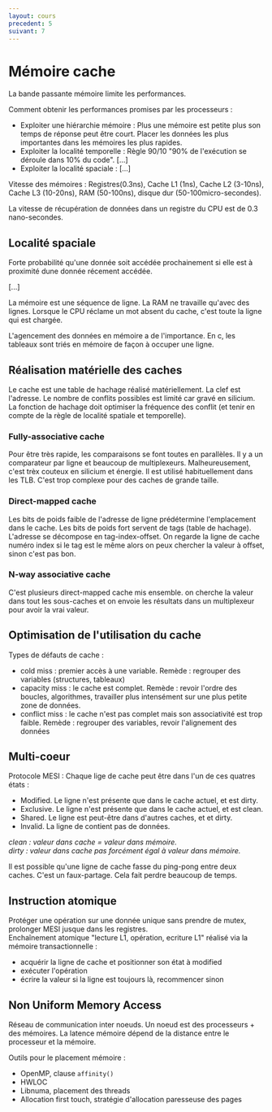 ```yaml
---
layout: cours
precedent: 5
suivant: 7
---
```


# Mémoire cache

La bande passante mémoire limite les performances.

Comment obtenir les performances promises par les processeurs :  
- Exploiter une hiérarchie mémoire : Plus une mémoire est petite plus son temps de réponse peut être court. Placer les données les plus importantes dans les mémoires les plus rapides.
- Exploiter la localité temporelle : Règle 90/10 "90% de l'exécution se déroule dans 10% du code". [...]
- Exploiter la localité spaciale : [...]

Vitesse des mémoires : Registres(0.3ns), Cache L1 (1ns), Cache L2 (3-10ns), Cache L3 (10-20ns), RAM (50-100ns), disque dur (50-100micro-secondes).

La vitesse de récupération de données dans un registre du CPU est de 0.3 nano-secondes.

## Localité spaciale

Forte probabilité qu'une donnée soit accédée prochainement si elle est à proximité dune donnée récement accédée.

[...]

La mémoire est une séquence de ligne. La RAM ne travaille qu'avec des lignes. Lorsque le CPU réclame un mot absent du cache, c'est toute la ligne qui est chargée.

L'agencement des données en mémoire a de l'importance. En c, les tableaux sont triés en mémoire de façon à occuper une ligne.

## Réalisation matérielle des caches

Le cache est une table de hachage réalisé matériellement. La clef est l'adresse. Le nombre de conflits possibles est limité car gravé en silicium. La fonction de hachage doit optimiser la fréquence des conflit (et tenir en compte de la règle de localité spatiale et temporelle).

### Fully-associative cache

Pour être très rapide, les comparaisons se font toutes en parallèles. Il y a un comparateur par ligne et beaucoup de multiplexeurs. Malheureusement, c'est trèx couteux en silicium et énergie. Il est utilisé habituellement dans les TLB. C'est trop complexe pour des caches de grande taille.

### Direct-mapped cache

Les bits de poids faible de l'adresse de ligne prédétermine l'emplacement dans le cache. Les bits de poids fort servent de tags (table de hachage). L'adresse se décompose en tag-index-offset. On regarde la ligne de cache numéro index si le tag est le même alors on peux chercher la valeur à offset, sinon c'est pas bon.

### N-way associative cache

C'est plusieurs direct-mapped cache mis ensemble. on cherche la valeur dans tout les sous-caches et on envoie les résultats dans un multiplexeur pour avoir la vrai valeur.

## Optimisation de l'utilisation du cache

Types de défauts de cache :
- cold miss : premier accès à une variable. Remède : regrouper des variables (structures, tableaux)
- capacity miss : le cache est complet. Remède : revoir l'ordre des boucles, algorithmes, travailler plus intensément sur une plus petite zone de données.
- conflict miss : le cache n'est pas complet mais son associativité est trop faible. Remède : regrouper des variables, revoir l'alignement des données

## Multi-coeur

Protocole MESI : Chaque lige de cache peut être dans l'un de ces quatres états :
- Modified. Le ligne n'est présente que dans le cache actuel, et est dirty.
- Exclusive. Le ligne n'est présente que dans le cache actuel, et est clean.
- Shared. Le ligne est peut-être dans d'autres caches, et et dirty.
- Invalid. La ligne de contient pas de données.

*clean : valeur dans cache = valeur dans mémoire.*  
*dirty : valeur dans cache pas forcément égal à valeur dans mémoire.*

Il est possible qu'une ligne de cache fasse du ping-pong entre deux caches. C'est un faux-partage. Cela fait perdre beaucoup de temps.

## Instruction atomique

Protéger une opération sur une donnée unique sans prendre de mutex, prolonger MESI jusque dans les registres.  
Enchaînement atomique "lecture L1, opération, ecriture L1" réalisé via la mémoire transactionnelle :
- acquérir la ligne de cache et positionner son état à modified
- exécuter l'opération
- écrire la valeur si la ligne est toujours là, recommencer sinon

## Non Uniform Memory Access

Réseau de communication inter noeuds. Un noeud est des processeurs + des mémoires. La latence mémoire dépend de la distance entre le processeur et la mémoire.

Outils pour le placement mémoire :
- OpenMP, clause `affinity()`
- HWLOC
- Libnuma, placement des threads
- Allocation first touch, stratégie d'allocation paresseuse des pages

